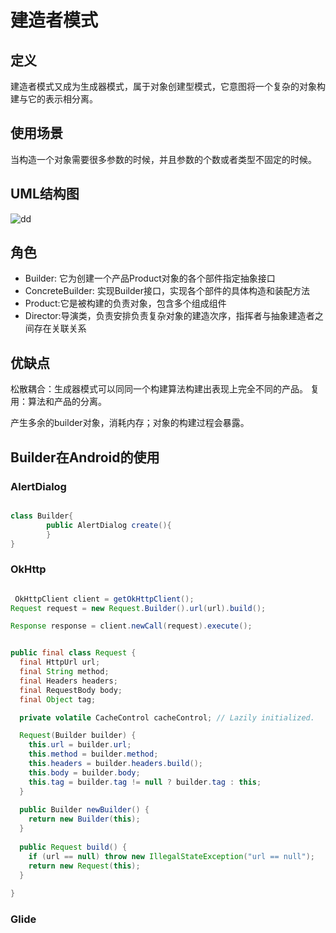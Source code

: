 # 建造者模式

## 定义

建造者模式又成为生成器模式，属于对象创建型模式，它意图将一个复杂的对象构建与它的表示相分离。

## 使用场景

当构造一个对象需要很多参数的时候，并且参数的个数或者类型不固定的时候。

## UML结构图

 ![dd](http://my.csdn.net/uploads/201204/04/1333532291_9501.gif)

## 角色

* Builder: 它为创建一个产品Product对象的各个部件指定抽象接口
* ConcreteBuilder: 实现Builder接口，实现各个部件的具体构造和装配方法
* Product:它是被构建的负责对象，包含多个组成组件
* Director:导演类，负责安排负责复杂对象的建造次序，指挥者与抽象建造者之间存在关联关系

## 优缺点

松散耦合：生成器模式可以同同一个构建算法构建出表现上完全不同的产品。
复用：算法和产品的分离。

产生多余的builder对象，消耗内存；对象的构建过程会暴露。

## Builder在Android的使用




### AlertDialog

```java

class Builder{
		public AlertDialog create(){
		}
}
```

### OkHttp


```java

 OkHttpClient client = getOkHttpClient();
Request request = new Request.Builder().url(url).build();

Response response = client.newCall(request).execute();
```



```java

public final class Request {
  final HttpUrl url;
  final String method;
  final Headers headers;
  final RequestBody body;
  final Object tag;

  private volatile CacheControl cacheControl; // Lazily initialized.

  Request(Builder builder) {
    this.url = builder.url;
    this.method = builder.method;
    this.headers = builder.headers.build();
    this.body = builder.body;
    this.tag = builder.tag != null ? builder.tag : this;
  }
  
  public Builder newBuilder() {
    return new Builder(this);
  }
  
  public Request build() {
    if (url == null) throw new IllegalStateException("url == null");
    return new Request(this);
  }
    
}
```

### Glide




